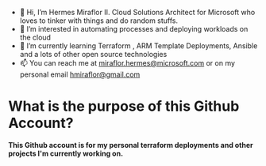 - 👋 Hi, I’m Hermes Miraflor II. Cloud Solutions Architect for Microsoft who loves to tinker with things and do random stuffs.
- 👀 I’m interested in automating processes and deploying workloads on the cloud
- 🌱 I’m currently learning Terraform , ARM Template Deployments, Ansible and a lots of other open source technologies
- 📫 You can reach me at miraflor.hermes@microsoft.com or on my personal email hmiraflor@gmail.com

<!---
herms14/herms14 is a ✨ special ✨ repository because its `README.md` (this file) appears on your GitHub profile.
You can click the Preview link to take a look at your changes.
--->
# What is the purpose of this Github Account?

<b> This Github account is for my personal terraform deployments and other projects I'm currently working on.</b>
